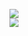 [![](https://img.shields.io/badge/Made%20With-Github%20Spray-lightgrey.svg?style=for-the-badge&logo=github)](https://github.com/Annihil/github-spray#6851)  
[![](https://i.imgur.com/2DrTn0Z.gif)](https://github.com/Annihil/github-spray)